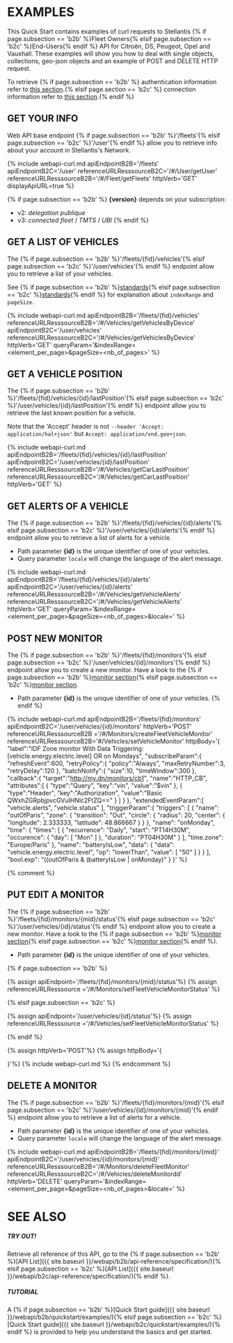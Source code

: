 # EXAMPLES

This Quick Start contains examples of curl requests to Stellantis {% if page.subsection == 'b2b' %}Fleet Owners{% elsif page.subsection == 'b2c' %}End-Users{% endif %} API for Citroën, DS, Peugeot, Opel and Vauxhall. These examples will show you how to deal with single objects, collections, geo-json objects and an example of POST and DELETE HTTP request.

To retrieve {% if page.subsection == 'b2b' %} authentication information refer to [this section]({{site.baseurl}}/webapi/b2b/quickstart/authentication).{% elsif page.section == 'b2c' %} connection information refer to [this section]({{site.baseurl}}/webapi/b2c/quickstart/connect).{% endif %}


## GET YOUR INFO

<div class="toto">
</div>

   Web API base endpoint {% if page.subsection == 'b2b' %}'/fleets'{% elsif page.subsection == 'b2c' %}'/user'{% endif %} allow you to retrieve info about your account in Stellantis's Network.

   {% include webapi-curl.md apiEndpointB2B='/fleets' apiEndpointB2C='/user' referenceURLResssourceB2C='/#/User/getUser' referenceURLResssourceB2B='/#/Fleet/getFleets' httpVerb='GET' displayApiURL=true %}

   {% if page.subsection == 'b2b' %} 
   **{version}** depends on your subscription:
   - v2: *delegation publique*
   - v3: *connected fleet* / *TMTS* / *UBI*
   {% endif %}


## GET A LIST OF VEHICLES


The {% if page.subsection == 'b2b' %}'/fleets/{fid}/vehicles'{% elsif page.subsection == 'b2c' %}'/user/vehicles'{% endif %} endpoint allow you to retrieve a list of your vehicles. 

See {% if page.subsection == 'b2b' %}[standards]({{site.baseurl}}/webapi/b2b/overview/standards#pagination){% elsif page.subsection == 'b2c' %}[standards]({{site.baseurl}}/webapi/b2c/overview/standards#pagination){% endif %} for explanation about `indexRange` and `pageSize`.

{% include webapi-curl.md apiEndpointB2B='/fleets/{fid}/vehicles'  referenceURLResssourceB2B='/#/Vehicles/getVehiclesByDevice' apiEndpointB2C='/user/vehicles' referenceURLResssourceB2C='/#/Vehicles/getVehiclesByDevice' httpVerb='GET' queryParam='&indexRange=<element_per_page>&pageSize=<nb_of_pages>' %}


## GET A VEHICLE POSITION


The {% if page.subsection == 'b2b' %}'/fleets/{fid}/vehicles/{id}/lastPosition'{% elsif page.subsection == 'b2c' %}'/user/vehicles/{id}/lastPosition'{% endif %} endpoint allow you to retrieve the last known position for a vehicle.

Note that the 'Accept' header is not `--header 'Accept: application/hal+json'` but `Accept: application/vnd.geo+json`.

{% include webapi-curl.md apiEndpointB2B='/fleets/{fid}/vehicles/{id}/lastPosition' apiEndpointB2C='/user/vehicles/{id}/lastPosition' referenceURLResssourceB2B='/#/Vehicles/getCarLastPosition' referenceURLResssourceB2C='/#/Vehicles/getCarLastPosition' httpVerb='GET' %}


## GET ALERTS OF A VEHICLE


The {% if page.subsection == 'b2b' %}'/fleets/{fid}/vehicles/{id}/alerts'{% elsif page.subsection == 'b2c' %}'/user/vehicles/{id}/alerts'{% endif %} endpoint allow you to retrieve a list of alerts for a vehicle.
- Path parameter **{id}** is the unique identifier of one of your vehicles. 
- Query parameter `locale` will change the language of the alert message.

{% include webapi-curl.md apiEndpointB2B='/fleets/{fid}/vehicles/{id}/alerts' apiEndpointB2C='/user/vehicles/{id}/alerts' referenceURLResssourceB2B='/#/Vehicles/getVehicleAlerts' referenceURLResssourceB2C='/#/Vehicles/getVehicleAlerts' httpVerb='GET' queryParam='&indexRange=<element_per_page>&pageSize=<nb_of_pages>&locale=<language>' %}


## POST NEW MONITOR


The {% if page.subsection == 'b2b' %}'/fleets/{fid}/monitors'{% elsif page.subsection == 'b2c' %}'/user/vehicles/{id}/monitors'{% endif %} endpoint allow you to create a new monitor. Have a look to the {% if page.subsection == 'b2b' %}[monitor section]({{site.baseurl}}/webapi/b2b/monitor/about){% elsif page.subsection == 'b2c' %}[monitor section]({{site.baseurl}}/webapi/b2c/monitor/about).
- Path parameter **{id}** is the unique identifier of one of your vehicles.
{% endif %} 

{% include webapi-curl.md apiEndpointB2B='/fleets/{fid}/monitors' apiEndpointB2C='/user/vehicles/{id}/monitors' httpVerb='POST' referenceURLResssourceB2B ='/#/Monitors/createFleetVehicleMonitor' referenceURLResssourceB2B='#/Vehicles/setVehicleMonitor' httpBody='{
   "label":"IDF Zone monitor With Data Triggering:[vehicle.energy.electric.level] OR on Mondays",
   "subscribeParam":{
      "refreshEvent":600,
      "retryPolicy":{
         "policy":"Always",
         "maxRetryNumber":3,
         "retryDelay":120
      },
      "batchNotify":{
         "size":10,
         "timeWindow":300
      },
      "callback":{
         "target":"http://my.dn/monitors/cb1",
         "name":"HTTP_CB",
         "attributes":[
            {
               "type":"Query",
               "key":"vin",
               "value":"$vin"
            },
            {
               "type":"Header",
               "key":"Authorization",
               "value":"Basic QWxhZGRpbjpvcGVuIHNlc2FtZQ=="
            }
         ]
      }
   },
   "extendedEventParam":[
      "vehicle.alerts",
      "vehicle.status"
   ],
   "triggerParam":{
      "triggers": [
      {
         "name": "outOfParis",
         "zone": {
            "transition": "Out",
            "circle": {
               "radius": 20,
               "center": {
               "longitude": 2.333333,
               "latitude": 48.866667
               }
            }
         },
         "name": "onMonday",
         "time": {
            "times": [
               {
               "recurrence": "Daily",
               "start": "PT14H30M",
               "occurence": {
                  "day": [
                     "Mon"
                  ]
               },
               "duration": "PT04H30M"
             }
            ],
            "time.zone": "Europe/Paris"
         },
         "name": "batteryIsLow",
         "data": {
          "data": "vehicle.energy.electric.level",
          "op": "lowerThan",
          "value": [
            "50"
            ]
        }
      }
    ],
    "bool.exp": "((outOfParis & (batteryIsLow | onMonday)"
  }
}' %}

{% comment %} 
## PUT EDIT A MONITOR

The {% if page.subsection == 'b2b' %}'/fleets/{fid}/monitors/{mid}/status'{% elsif page.subsection == 'b2c' %}'/user/vehicles/{id}/status'{% endif %} endpoint allow you to create a new monitor. Have a look to the {% if page.subsection == 'b2b' %}[monitor section]({{site.baseurl}}/webapi/b2b/monitor/about){% elsif page.subsection == 'b2c' %}[monitor section]({{site.baseurl}}/webapi/b2c/monitor/about){% endif %}.
- Path parameter **{id}** is the unique identifier of one of your vehicles. 

{% if page.subsection == 'b2b' %}

{% assign apiEndpoint='/fleets/{fid}/monitors/{mid}/status'%}
{% assign referenceURLResssource ='/#/Monitors/setFleetVehicleMonitorStatus' %}

{% elsif page.subsection == 'b2c' %}

{% assign apiEndpoint='/user/vehicles/{id}/status'%}
{% assign referenceURLResssource ='/#/Vehicles/setFleetVehicleMonitorStatus' %}

{% endif %}

{% assign httpVerb='POST'%}
{% assign httpBody='{

}'%}
{% include webapi-curl.md %}
{% endcomment %}


## DELETE A MONITOR


The {% if page.subsection == 'b2b' %}'/fleets/{fid}/monitors/{mid}'{% elsif page.subsection == 'b2c' %}'/user/vehicles/{id}/monitors/{mid}'{% endif %} endpoint allow you to retrieve a list of alerts for a vehicle.
- Path parameter **{id}** is the unique identifier of one of your vehicles. 
- Query parameter `locale` will change the language of the alert message.

{% include webapi-curl.md apiEndpointB2B='/fleets/{fid}/monitors/{mid}' apiEndpointB2C='/user/vehicles/{id}/monitors/{mid}' referenceURLResssourceB2B='/#/Monitors/deleteFleetMonitor' referenceURLResssourceB2C='/#/Vehicles/deleteMonitordd' httpVerb='DELETE' queryParam='&indexRange=<element_per_page>&pageSize=<nb_of_pages>&locale=<language>' %}


# SEE ALSO

##### TRY OUT!

Retrieve all reference of this API, go to the {% if page.subsection == 'b2b' %}[API List]({{ site.baseurl }}/webapi/b2b/api-reference/specification/){% elsif page.subsection == 'b2c' %}[API List]({{ site.baseurl }}/webapi/b2c/api-reference/specification/){% endif %}.


##### TUTORIAL

A  {% if page.subsection == 'b2b' %}[Quick Start guide]({{ site.baseurl }}/webapi/b2b/quickstart/examples/){% elsif page.subsection == 'b2c' %}[Quick Start guide]({{ site.baseurl }}/webapi/b2c/quickstart/examples/){% endif %} is provided to help you understand the basics and get started.
